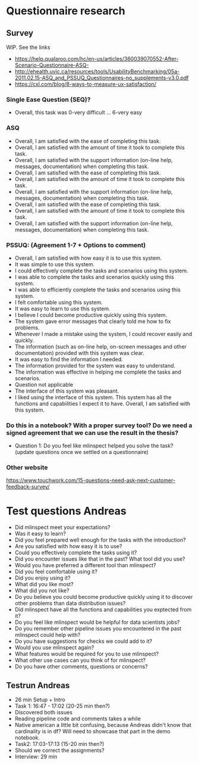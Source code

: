 # Questionnaire research
## Survey

WIP. See the links 
* https://help.qualaroo.com/hc/en-us/articles/360039070552-After-Scenario-Questionnaire-ASQ-
* http://ehealth.uvic.ca/resources/tools/UsabilityBenchmarking/05a-2011.02.15-ASQ_and_PSSUQ_Questionnaires-no_supplements-v3.0.pdf
* https://cxl.com/blog/8-ways-to-measure-ux-satisfaction/

### Single Ease Question (SEQ)?
* Overall, this task was
0-very difficult ... 6-very easy

### ASQ
* Overall, I am satisfied with the ease of completing this task. 
* Overall, I am satisfied with the amount of time it took to complete this task. 
* Overall, I am satisfied with the support information (on-line help, messages, documentation) when completing this task. 
* Overall, I am satisfied with the ease of completing this task. 
* Overall, I am satisfied with the amount of time it took to complete this task. 
* Overall, I am satisfied with the support information (on-line help, messages, documentation) when completing this task. 
* Overall, I am satisfied with the ease of completing this task. 
* Overall, I am satisfied with the amount of time it took to complete this task. 
* Overall, I am satisfied with the support information (on-line help, messages, documentation) when completing this task. 



### PSSUQ: (Agreement 1-7 + Options to comment)
* Overall, I am satisfied with how easy it is to use this system. 
* It was simple to use this system. 
* I could effectively complete the tasks and scenarios using this system. 
* I was able to complete the tasks and scenarios quickly using this system. 
* I was able to efficiently complete the tasks and scenarios using this system. 
* I felt comfortable using this system. 
* It was easy to learn to use this system. 
* I believe I could become productive quickly using this system. 
* The system gave error messages that clearly told me how to fix problems. 
* Whenever I made a mistake using the system, I could recover easily and quickly. 
* The information (such as on-line help, on-screen messages and other documentation) provided with this system was clear. 
* It was easy to find the information I needed. 
* The information provided for the system was easy to understand. 
* The information was effective in helping me complete the tasks and scenarios. 
* Question not applicable
* The interface of this system was pleasant. 
* I liked using the interface of this system. 
This system has all the functions and capabilities I expect it to have. 
Overall, I am satisfied with this system. 


### Do this in a notebook? With a proper survey tool? Do we need a signed agreement that we can use the result in the thesis?

* Question 1: Do you feel like mlinspect helped you solve the task? (update questions once we settled on a questionnaire)

### Other website
https://www.touchwork.com/15-questions-need-ask-next-customer-feedback-survey/

# Test questions Andreas
* Did mlinspect meet your expectations?
* Was it easy to learn?
* Did you feel prepared well enough for the tasks with the introduction?
* Are you satisfied with how easy it is to use?
* Could you effectively complete the tasks using it?
* Did you encounter issues like that in the past? What tool did you use?
* Would you have preferred a different tool than mlinspect? 
* Did you feel comfortable using it?
* Did you enjoy using it?
* What did you like most?
* What did you not like?
* Do you believe you could become productive quickly using it to discover other problems than data distribution issues?
* Did mlinspect have all the functions and capabilities you exptected from it?
* Do you feel like mlinspect would be helpful for data scientists jobs?
* Do you remember other pipeline issues you encountered in the past mlinspect could help with?
* Do you have suggestions for checks we could add to it?
* Would you use mlinspect again?
* What features would be required for you to use mlinspect?
* What other use cases can you think of for mlinspect?
* Do you have other comments, questions or concerns?

## Testrun Andreas
* 26 min Setup + Intro
* Task 1: 16:47 - 17:02 (20-25 min then?)
* Discovered both issues
* Reading pipeline code and comments takes a while
* Native american a little bit confusing, because Andreas didn't know that cardinality is in df? Will need to showcase that part in the demo notebook.
* Task2: 17:03-17:13 (15-20 min then?)
* Should we correct the assignments?
* Interview: 29 min

